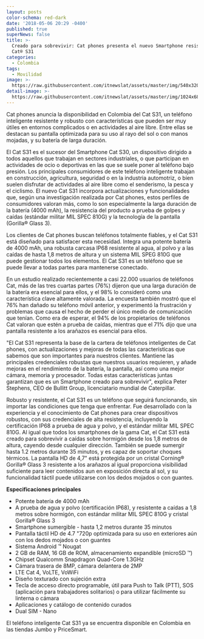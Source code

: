 ```yaml
---
layout: posts
color-schema: red-dark
date: '2018-05-06 20:29 -0400'
published: true
superNews: false
title: >-
  Creado para sobrevivir: Cat phones presenta el nuevo Smartphone resistente
  Cat® S31
categories:
  - Colombia
tags:
  - Movilidad
image: >-
  https://raw.githubusercontent.com/itnewslat/assets/master/img/540x320/cat-p.jpg
detail-image: >-
  https://raw.githubusercontent.com/itnewslat/assets/master/img/1024x680/cat-g.jpg
---
```

Cat phones anuncia la disponibilidad en Colombia del Cat S31, un teléfono inteligente resistente y robusto con características que pueden ser muy útiles en entornos complicados o en actividades al aire libre. Entre ellas se destacan su pantalla optimizada para su uso al rayo del sol o con manos mojadas, y su batería de larga duración. 
 
El Cat S31 es el sucesor del Smartphone Cat S30, un dispositivo dirigido a todos aquellos que trabajan en sectores industriales, o que participan en actividades de ocio o deportivas en las que se suele poner al teléfono bajo presión. Los principales consumidores de este teléfono inteligente trabajan en construcción, agricultura, seguridad o en la industria automotriz, o bien suelen disfrutar de actividades al aire libre como el senderismo, la pesca y el ciclismo. El nuevo Cat S31 incorpora actualizaciones y funcionalidades que, según una investigación realizada por Cat phones, estos perfiles de consumidores valoran más, como lo son especialmente la larga duración de la batería (4000 mAh), la resistencia del producto a prueba de golpes y caídas (estándar militar MIL SPEC 810G) y la tecnología de la pantalla (Gorilla® Glass 3).
 
Los clientes de Cat phones buscan teléfonos totalmente fiables, y el Cat S31 está diseñado para satisfacer esta necesidad. Integra una potente batería de 4000 mAh, una robusta carcasa IP68 resistente al agua, al polvo y a las caídas de hasta 1,8 metros de altura y un sistema MIL SPEG 810G que puede gestionar todos los elementos. El Cat S31 es un teléfono que se puede llevar a todas partes para mantenerse conectado.
 
En un estudio realizado recientemente a casi 22.000 usuarios de teléfonos Cat, más de las tres cuartas partes (76%) dijeron que una larga duración de la batería era esencial para ellos, y el 98% lo consideró como una característica clave altamente valorada. La encuesta también mostró que el 76% han dañado su teléfono móvil anterior, y experimentó la frustración y problemas que causa el hecho de perder el único medio de comunicación que tenían. Como era de esperar, el 94% de los propietarios de teléfonos Cat valoran que estén a prueba de caídas, mientras que el 71% dijo que una pantalla resistente a los arañazos es esencial para ellos.
 
"El Cat S31 representa la base de la cartera de teléfonos inteligentes de Cat phones, con actualizaciones y mejoras de todas las características que sabemos que son importantes para nuestros clientes. Mantiene las principales credenciales robustas que nuestros usuarios requieren, y añade mejoras en el rendimiento de la batería, la pantalla, así como una mejor cámara, memoria y procesador. Todas estas características juntas garantizan que es un Smartphone creado para sobrevivir", explica Peter Stephens, CEO de Bullitt Group, licenciatario mundial de Caterpillar.
 
Robusto y resistente, el Cat S31 es un teléfono que seguirá funcionando, sin importar las condiciones que tenga que enfrentar. Fue desarrollado con la experiencia y el conocimiento de Cat phones para crear dispositivos robustos, con sus credenciales de alta resistencia, incluyendo la certificación IP68 a prueba de agua y polvo, y el estándar militar MIL SPEC 810G. Al igual que todos los smartphones de la gama Cat, el Cat S31 está creado para sobrevivir a caídas sobre hormigón desde los 1,8 metros de altura, cayendo desde cualquier dirección. También se puede sumergir hasta 1.2 metros durante 35 minutos, y es capaz de soportar choques térmicos. La pantalla HD de 4,7" está protegida por un cristal Corning® Gorilla® Glass 3 resistente a los arañazos al igual proporciona visibilidad suficiente para leer contenidos aun en exposición directa al sol, y su funcionalidad táctil puede utilizarse con los dedos mojados o con guantes. 
 
**Especificaciones principales**
- Potente batería de 4000 mAh 
- A prueba de agua y polvo (certificación IP68), y resistente a caídas a 1,8 metros sobre hormigón, con estándar militar MIL SPEC 810G y cristal Gorilla® Glass 3
- Smartphone sumergible - hasta 1,2 metros durante 35 minutos
- Pantalla táctil HD de 4.7 "720p optimizada para su uso en exteriores aún con los dedos mojados o con guantes 
- Sistema Android ™ Nougat
- 2 GB de RAM, 16 GB de ROM, almacenamiento expandible (microSD ™)
- Chipset Qualcomm Snapdragon Quad-Core 1.3GHz 
- Cámara trasera de 8MP, cámara delantera de 2MP
- LTE Cat 4, VoLTE, VoWiFi
- Diseño texturado con sujeción extra
- Tecla de acceso directo programable, útil para Push to Talk (PTT), SOS (aplicación para trabajadores solitarios) o para utilizar fácilmente su linterna o cámara
- Aplicaciones y catálogo de contenido curados
- Dual SIM - Nano

 
El teléfono inteligente Cat S31 ya se encuentra disponible en Colombia en las tiendas Jumbo y PriceSmart.


